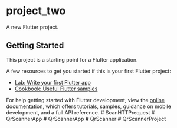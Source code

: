 # project_two

A new Flutter project.

## Getting Started

This project is a starting point for a Flutter application.

A few resources to get you started if this is your first Flutter project:

- [Lab: Write your first Flutter app](https://docs.flutter.dev/get-started/codelab)
- [Cookbook: Useful Flutter samples](https://docs.flutter.dev/cookbook)

For help getting started with Flutter development, view the
[online documentation](https://docs.flutter.dev/), which offers tutorials,
samples, guidance on mobile development, and a full API reference.
#   S c a n H T T P r e q u e s t  
 #   Q r S c a n n e r A p p  
 #   Q r S c a n n e r A p p  
 #   Q r S c a n n e r  
 #   Q r S c a n n e r P r o j e c t  
 